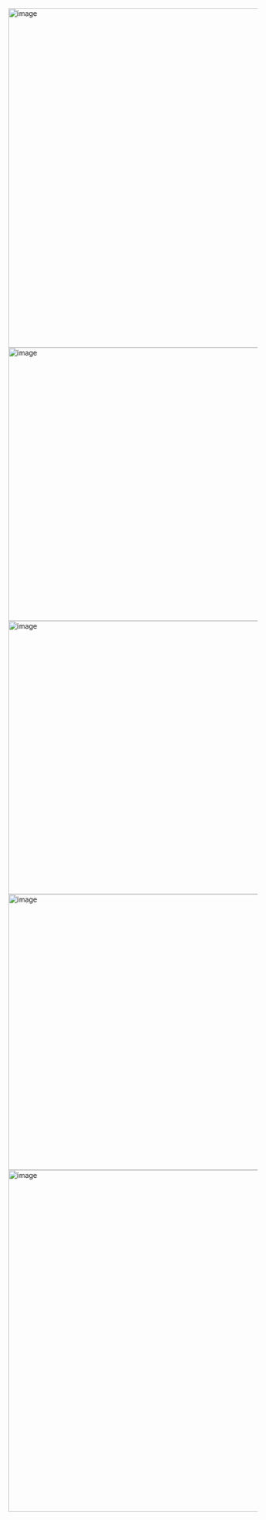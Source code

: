 <img width="1231" height="684" alt="image" src="https://github.com/user-attachments/assets/490761a3-6269-4b9a-ae5c-77f18842e30f" />
<img width="997" height="551" alt="image" src="https://github.com/user-attachments/assets/e81f250c-f089-418d-a6fe-e9336792b0ab" />
<img width="992" height="551" alt="image" src="https://github.com/user-attachments/assets/70c60741-7fc0-44a3-99b1-5fcce584711d" />
<img width="998" height="556" alt="image" src="https://github.com/user-attachments/assets/7cfe3e1c-e290-440d-9fce-9925842f97a6" />
<img width="1222" height="689" alt="image" src="https://github.com/user-attachments/assets/001d13e5-39fd-42cc-a7bc-53c5089b84ef" />
